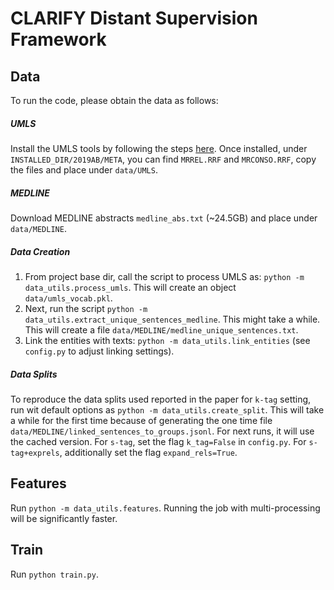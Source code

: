 # CLARIFY Distant Supervision Framework

## Data
To run the code, please obtain the data as follows:

##### UMLS
Install the UMLS tools by following the steps [here](http://blog.appliedinformaticsinc.com/getting-started-with-metamorphosys-the-umls-installation-tool/). Once installed, under `INSTALLED_DIR/2019AB/META`, you can find `MRREL.RRF` and `MRCONSO.RRF`, copy the files and place under `data/UMLS`.

##### MEDLINE
Download MEDLINE abstracts `medline_abs.txt` (~24.5GB) and place under `data/MEDLINE`.

##### Data Creation
1. From project base dir, call the script to process UMLS as: `python -m data_utils.process_umls`. This will create an object `data/umls_vocab.pkl`.
2. Next, run the script `python -m data_utils.extract_unique_sentences_medline`. This might take a while. This will create a file `data/MEDLINE/medline_unique_sentences.txt`.
3. Link the entities with texts: `python -m data_utils.link_entities` (see `config.py` to adjust linking settings).

##### Data Splits
To reproduce the data splits used reported in the paper for `k-tag` setting, run wit default options as `python -m data_utils.create_split`. This will take a while for the first time because of generating the one time file `data/MEDLINE/linked_sentences_to_groups.jsonl`. For next runs, it will use the cached version. For `s-tag`, set the flag `k_tag=False` in `config.py`. For `s-tag+exprels`, additionally set the flag `expand_rels=True`.

## Features
Run `python -m data_utils.features`. Running the job with multi-processing will be significantly faster.

## Train
Run `python train.py`.
